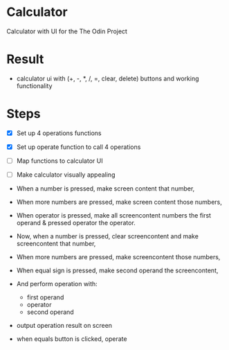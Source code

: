 # Calculator
Calculator with UI for the The Odin Project

# Result
* calculator ui with (+, -, *, /, =, clear, delete) buttons and working functionality

# Steps
- [X] Set up 4 operations functions
- [X] Set up operate function to call 4 operations
- [ ] Map functions to calculator UI
- [ ] Make calculator visually appealing


- When a number is pressed, make screen content that number,
- When more numbers are pressed, make screen content those numbers,
- When operator is pressed, make all screencontent numbers the first operand & pressed operator the operator.

- Now, when a number is pressed, clear screencontent and make screencontent that number,
- When more numbers are pressed, make screencontent those numbers,
- When equal sign is pressed, make second operand the screencontent,
- And perform operation with:
    - first operand
    - operator
    - second operand
- output operation result on screen





- when equals button is clicked, operate 


